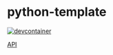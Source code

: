 # python-template
[![devcontainer](https://github.com/code-tanks/python-api/actions/workflows/devcontainer.yml/badge.svg)](https://github.com/code-tanks/python-api/actions/workflows/devcontainer.yml)

[API](https://github.com/code-tanks/python-api)
